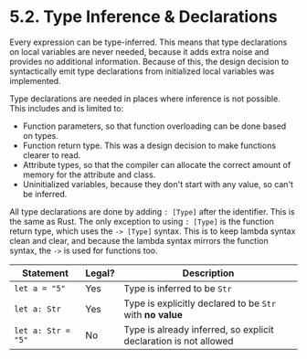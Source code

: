 # 5.2. Type Inference & Declarations

Every expression can be type-inferred. This means that type declarations on local variables are never needed, 
because it adds extra noise and provides no additional information. Because of this, the design decision to 
syntactically emit type declarations from initialized local variables was implemented.

Type declarations are needed in places where inference is not possible. This includes and is limited to:
- Function parameters, so that function overloading can be done based on types.
- Function return type. This was a design decision to make functions clearer to read.
- Attribute types, so that the compiler can allocate the correct amount of memory for the attribute and class.
- Uninitialized variables, because they don't start with any value, so can't be inferred.

All type declarations are done by adding `: [Type]` after the identifier. This is the same as Rust. The only 
exception to using `: [Type]` is the function return type, which uses the `-> [Type]` syntax. This is to keep lambda 
syntax clean and clear, and because the lambda syntax mirrors the function syntax, the `->` is used for functions too.

| Statement          | Legal? | Description                                                      |
|--------------------|--------|------------------------------------------------------------------|
| `let a = "5"`      | Yes    | Type is inferred to be `Str`                                     |
| `let a: Str`       | Yes    | Type is explicitly declared to be `Str` with **no value**        |
| `let a: Str = "5"` | No     | Type is already inferred, so explicit declaration is not allowed |

